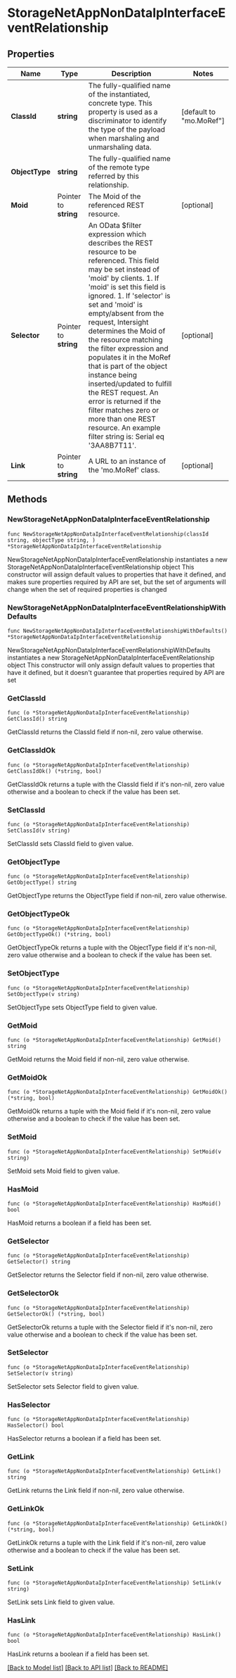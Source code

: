 # StorageNetAppNonDataIpInterfaceEventRelationship

## Properties

Name | Type | Description | Notes
------------ | ------------- | ------------- | -------------
**ClassId** | **string** | The fully-qualified name of the instantiated, concrete type. This property is used as a discriminator to identify the type of the payload when marshaling and unmarshaling data. | [default to "mo.MoRef"]
**ObjectType** | **string** | The fully-qualified name of the remote type referred by this relationship. | 
**Moid** | Pointer to **string** | The Moid of the referenced REST resource. | [optional] 
**Selector** | Pointer to **string** | An OData $filter expression which describes the REST resource to be referenced. This field may be set instead of &#39;moid&#39; by clients. 1. If &#39;moid&#39; is set this field is ignored. 1. If &#39;selector&#39; is set and &#39;moid&#39; is empty/absent from the request, Intersight determines the Moid of the resource matching the filter expression and populates it in the MoRef that is part of the object instance being inserted/updated to fulfill the REST request. An error is returned if the filter matches zero or more than one REST resource. An example filter string is: Serial eq &#39;3AA8B7T11&#39;. | [optional] 
**Link** | Pointer to **string** | A URL to an instance of the &#39;mo.MoRef&#39; class. | [optional] 

## Methods

### NewStorageNetAppNonDataIpInterfaceEventRelationship

`func NewStorageNetAppNonDataIpInterfaceEventRelationship(classId string, objectType string, ) *StorageNetAppNonDataIpInterfaceEventRelationship`

NewStorageNetAppNonDataIpInterfaceEventRelationship instantiates a new StorageNetAppNonDataIpInterfaceEventRelationship object
This constructor will assign default values to properties that have it defined,
and makes sure properties required by API are set, but the set of arguments
will change when the set of required properties is changed

### NewStorageNetAppNonDataIpInterfaceEventRelationshipWithDefaults

`func NewStorageNetAppNonDataIpInterfaceEventRelationshipWithDefaults() *StorageNetAppNonDataIpInterfaceEventRelationship`

NewStorageNetAppNonDataIpInterfaceEventRelationshipWithDefaults instantiates a new StorageNetAppNonDataIpInterfaceEventRelationship object
This constructor will only assign default values to properties that have it defined,
but it doesn't guarantee that properties required by API are set

### GetClassId

`func (o *StorageNetAppNonDataIpInterfaceEventRelationship) GetClassId() string`

GetClassId returns the ClassId field if non-nil, zero value otherwise.

### GetClassIdOk

`func (o *StorageNetAppNonDataIpInterfaceEventRelationship) GetClassIdOk() (*string, bool)`

GetClassIdOk returns a tuple with the ClassId field if it's non-nil, zero value otherwise
and a boolean to check if the value has been set.

### SetClassId

`func (o *StorageNetAppNonDataIpInterfaceEventRelationship) SetClassId(v string)`

SetClassId sets ClassId field to given value.


### GetObjectType

`func (o *StorageNetAppNonDataIpInterfaceEventRelationship) GetObjectType() string`

GetObjectType returns the ObjectType field if non-nil, zero value otherwise.

### GetObjectTypeOk

`func (o *StorageNetAppNonDataIpInterfaceEventRelationship) GetObjectTypeOk() (*string, bool)`

GetObjectTypeOk returns a tuple with the ObjectType field if it's non-nil, zero value otherwise
and a boolean to check if the value has been set.

### SetObjectType

`func (o *StorageNetAppNonDataIpInterfaceEventRelationship) SetObjectType(v string)`

SetObjectType sets ObjectType field to given value.


### GetMoid

`func (o *StorageNetAppNonDataIpInterfaceEventRelationship) GetMoid() string`

GetMoid returns the Moid field if non-nil, zero value otherwise.

### GetMoidOk

`func (o *StorageNetAppNonDataIpInterfaceEventRelationship) GetMoidOk() (*string, bool)`

GetMoidOk returns a tuple with the Moid field if it's non-nil, zero value otherwise
and a boolean to check if the value has been set.

### SetMoid

`func (o *StorageNetAppNonDataIpInterfaceEventRelationship) SetMoid(v string)`

SetMoid sets Moid field to given value.

### HasMoid

`func (o *StorageNetAppNonDataIpInterfaceEventRelationship) HasMoid() bool`

HasMoid returns a boolean if a field has been set.

### GetSelector

`func (o *StorageNetAppNonDataIpInterfaceEventRelationship) GetSelector() string`

GetSelector returns the Selector field if non-nil, zero value otherwise.

### GetSelectorOk

`func (o *StorageNetAppNonDataIpInterfaceEventRelationship) GetSelectorOk() (*string, bool)`

GetSelectorOk returns a tuple with the Selector field if it's non-nil, zero value otherwise
and a boolean to check if the value has been set.

### SetSelector

`func (o *StorageNetAppNonDataIpInterfaceEventRelationship) SetSelector(v string)`

SetSelector sets Selector field to given value.

### HasSelector

`func (o *StorageNetAppNonDataIpInterfaceEventRelationship) HasSelector() bool`

HasSelector returns a boolean if a field has been set.

### GetLink

`func (o *StorageNetAppNonDataIpInterfaceEventRelationship) GetLink() string`

GetLink returns the Link field if non-nil, zero value otherwise.

### GetLinkOk

`func (o *StorageNetAppNonDataIpInterfaceEventRelationship) GetLinkOk() (*string, bool)`

GetLinkOk returns a tuple with the Link field if it's non-nil, zero value otherwise
and a boolean to check if the value has been set.

### SetLink

`func (o *StorageNetAppNonDataIpInterfaceEventRelationship) SetLink(v string)`

SetLink sets Link field to given value.

### HasLink

`func (o *StorageNetAppNonDataIpInterfaceEventRelationship) HasLink() bool`

HasLink returns a boolean if a field has been set.


[[Back to Model list]](../README.md#documentation-for-models) [[Back to API list]](../README.md#documentation-for-api-endpoints) [[Back to README]](../README.md)


